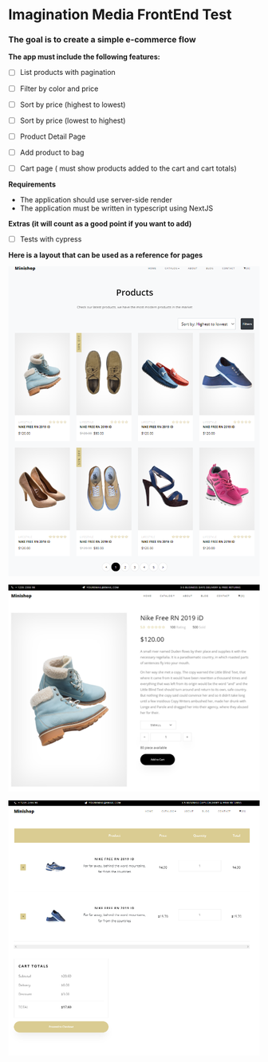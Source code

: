 # Imagination Media FrontEnd Test

### The goal is to create a simple e-commerce flow

**The app must include the following features:**

-   [ ] List products with pagination
    
-   [ ] Filter by color and price
    
-   [ ] Sort by price (highest to lowest)
    
-   [ ] Sort by price (lowest to highest)
    
-   [ ] Product Detail Page
    
-   [ ] Add product to bag
    
-   [ ] Cart page ( must show products added to the cart and cart totals)

**Requirements**
-   The application should use server-side render
-   The application must be written in typescript using NextJS

**Extras (it will count as a good point if you want to add)**
- [ ] Tests with cypress

**Here is a layout that can be used as a reference for pages**


![](https://raw.githubusercontent.com/Imagination-Media/frontend-test/master/ListProductsPage.png)

![](https://raw.githubusercontent.com/Imagination-Media/frontend-test/master/PDP.png)

![](https://raw.githubusercontent.com/Imagination-Media/frontend-test/master/CartPage.png)
